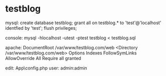 # testblog


mysql:
create database testblog;
grant all on testblog.* to 'test'@'localhost' identfied by 'test';
flush privileges;

console:
mysql -hlocalhost -utest -ptest testblog < testblog.sql

apache:
DocumentRoot /var/www/testblog.com/web
<Directory /var/www/testblog.com/web>
        Options Indexes FollowSymLinks
        AllowOverride All
        Require all granted
</Directory>

edit:  App\config.php
user: admin:admin

